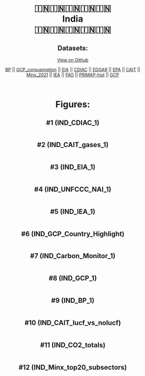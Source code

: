 
<center>
<h1 align="center">
🇮🇳🇮🇳🇮🇳🇮🇳🇮🇳
<br>
India
<br>
🇮🇳🇮🇳🇮🇳🇮🇳🇮🇳
</h1>
<h2>Datasets:</h2>
<p><a href="https://github.com/dquintani/GreenhouseData/tree/master/country_data/IND_India/data">View on Github</a>
<br></p><p><a href="data/IND_BP.csv">BP</a> || <a href="data/IND_GCP_consupmption.csv">GCP_consupmption</a> || <a href="data/IND_EIA.csv">EIA</a> || <a href="data/IND_CDIAC.csv">CDIAC</a> || <a href="data/IND_EDGAR.csv">EDGAR</a> || <a href="data/IND_EPA.csv">EPA</a> || <a href="data/IND_CAIT.csv">CAIT</a> || <a href="data/IND_Minx_2021.csv">Minx_2021</a> || <a href="data/IND_IEA.csv">IEA</a> || <a href="data/IND_FAO.csv">FAO</a> || <a href="data/IND_PRIMAP-hist.csv">PRIMAP-hist</a> || <a href="data/IND_GCP.csv">GCP</a></p><p><br></p>
<h1>Figures:</h1><h2>#1 (IND_CDIAC_1)</h2>
<p><img alt="" src="figures/IND_CDIAC_1.png" /></p><h2>#2 (IND_CAIT_gases_1)</h2>
<p><img alt="" src="figures/IND_CAIT_gases_1.png" /></p><h2>#3 (IND_EIA_1)</h2>
<p><img alt="" src="figures/IND_EIA_1.png" /></p><h2>#4 (IND_UNFCCC_NAI_1)</h2>
<p><img alt="" src="figures/IND_UNFCCC_NAI_1.png" /></p><h2>#5 (IND_IEA_1)</h2>
<p><img alt="" src="figures/IND_IEA_1.png" /></p><h2>#6 (IND_GCP_Country_Highlight)</h2>
<p><img alt="" src="figures/IND_GCP_Country_Highlight.png" /></p><h2>#7 (IND_Carbon_Monitor_1)</h2>
<p><img alt="" src="figures/IND_Carbon_Monitor_1.png" /></p><h2>#8 (IND_GCP_1)</h2>
<p><img alt="" src="figures/IND_GCP_1.png" /></p><h2>#9 (IND_BP_1)</h2>
<p><img alt="" src="figures/IND_BP_1.png" /></p><h2>#10 (IND_CAIT_lucf_vs_nolucf)</h2>
<p><img alt="" src="figures/IND_CAIT_lucf_vs_nolucf.png" /></p><h2>#11 (IND_CO2_totals)</h2>
<p><img alt="" src="figures/IND_CO2_totals.png" /></p><h2>#12 (IND_Minx_top20_subsectors)</h2>
<p><img alt="" src="figures/IND_Minx_top20_subsectors.png" /></p>